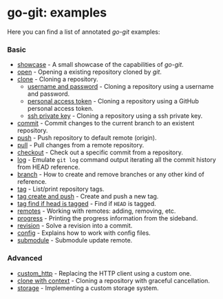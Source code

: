 # go-git: examples

Here you can find a list of annotated _go-git_ examples:

### Basic
- [showcase](showcase/main.go) - A small showcase of the capabilities of _go-git_.
- [open](open/main.go) - Opening a existing repository cloned by _git_.
- [clone](clone/main.go) - Cloning a repository.
    - [username and password](clone/auth/basic/username_password/main.go) - Cloning a repository
      using a username and password.
    - [personal access token](clone/auth/basic/access_token/main.go) - Cloning
      a repository using a GitHub personal access token.
    - [ssh private key](clone/auth/ssh/main.go) - Cloning a repository using a ssh private key.
- [commit](commit/main.go) - Commit changes to the current branch to an existent repository.
- [push](push/main.go) - Push repository to default remote (origin).
- [pull](pull/main.go) - Pull changes from a remote repository.
- [checkout](checkout/main.go) - Check out a specific commit from a repository.
- [log](log/main.go) - Emulate `git log` command output iterating all the commit history from HEAD reference.
- [branch](branch/main.go) - How to create and remove branches or any other kind of reference.
- [tag](tag/main.go) - List/print repository tags.
- [tag create and push](tag-create-push/main.go) - Create and push a new tag.
- [tag find if head is tagged](find-if-any-tag-point-head/main.go) - Find if `HEAD` is tagged.
- [remotes](remotes/main.go) - Working with remotes: adding, removing, etc.
- [progress](progress/main.go) - Printing the progress information from the sideband.
- [revision](revision/main.go) - Solve a revision into a commit.
- [config](config/main.go) - Explains how to work with config files.
- [submodule](submodule/main.go) - Submodule update remote.

### Advanced
- [custom_http](custom_http/main.go) - Replacing the HTTP client using a custom one.
- [clone with context](context/main.go) - Cloning a repository with graceful cancellation.
- [storage](storage/README.md) - Implementing a custom storage system.
